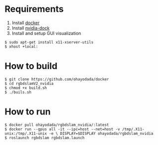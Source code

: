 # Requirements

1. Install [docker](https://docs.docker.com/engine/install/ubuntu/)
2. Install [nvidia-dock](https://docs.nvidia.com/datacenter/cloud-native/container-toolkit/install-guide.html#docker)
3. Install and setup GUI visualization
```shell
$ sudo apt-get install x11-xserver-utils
$ xhost +local:
```
# How to build
```shell
$ git clone https://github.com/ohayodada/docker
$ cd rgbdslamV2_nvidia
$ chmod +x build.sh
$ ./buils.sh
```
# How to run
```shell
$ docker pull ohayodada/rgbdslam_nvidia/:latest
$ docker run --gpus all -it --ipc=host --net=host -v /tmp/.X11-unix:/tmp/.X11-unix -e \ DISPLAY=$DISPLAY ohayodada/rgbdslam_nvidia
$ roslaunch rgbdslam rgbdslam.launch
```